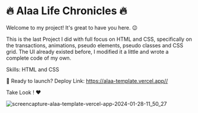 # 🔥 Alaa Life Chronicles 🔥 
Welcome to my project! It's great to have you here. 😉 

This is the last Project I did with full focus on HTML and CSS, specifically on the transactions, animations, pseudo elements, pseudo classes and CSS grid.
The UI already existed before, I modified it a little and wrote a complete code of my own.


Skills: HTML and CSS  

🚀 Ready to launch? Deploy Link:  https://alaa-template.vercel.app//

 Take Look ! ❤️ 

![screencapture-alaa-template-vercel-app-2024-01-28-11_50_27](https://github.com/alaa-abdoh/Portfolio/assets/114018618/fcd0ff1f-0054-4710-becd-a97010d45e32)
